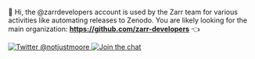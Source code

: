 👋 Hi, the @zarrdevelopers account is used by the Zarr team for various activities like automating releases to Zenodo.
You are likely looking for the main organization: **https://github.com/zarr-developers** 👈

<div>
  <a href="https://twitter.com/zarr_dev" rel="me">
    <img src="https://img.shields.io/twitter/follow/zarr_dev?label=@zarr_dev&style=social" alt="Twitter @notjustmoore">
  </a>
  <a href="https://gitter.im/zarr-developers/community?utm_source=badge&utm_medium=badge&utm_content=badge" rel="me">
    <img src="https://badges.gitter.im/Join%20Chat.svg" alt="Join the chat">
  </a>
</div>

<!---
zarrdevelopers/zarrdevelopers is a ✨ special ✨ repository because its `README.md` (this file) appears on your GitHub profile.
You can click the Preview link to take a look at your changes.
--->
